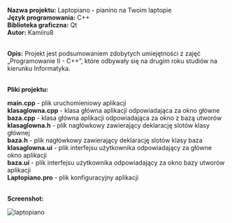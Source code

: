 <b>Nazwa projektu:</b> Laptopiano - pianino na Twoim laptopie <br/>
<b>Język programowania:</b> C++ <br/>
<b>Biblioteka graficzna:</b> Qt <br/>
<b>Autor:</b> Kamiiru8<br/><br/>

<b>Opis:</b> Projekt jest podsumowaniem zdobytych umiejętności z zajęć „Programowanie II - C++”, które odbywały się na drugim roku studiów na kierunku Informatyka.<br/><br/>

<b>Pliki projektu:</b><br/>

<b>main.cpp</b> - plik uruchomieniowy aplikacji<br/>
<b>klasaglowna.cpp</b> - klasa główna aplikacji odpowiadająca za okno główne<br/>
<b>baza.cpp</b> - klasa główna aplikacji odpowiadająca za okno z bazą utworów<br/>
<b>klasaglowna.h</b> - plik nagłówkowy zawierający deklarację slotów klasy głównej<br/>
<b>baza.h</b> - plik nagłówkowy zawierający deklarację slotów klasy baza<br/>
<b>klasaglowna.ui</b> - plik interfejsu użytkownika odpowiadający za główne okno aplikacji<br/>
<b>baza.ui</b> - plik interfejsu użytkownika odpowiadający za okno bazy utworów aplikacji<br/>
<b>Laptopiano.pro</b> - plik konfiguracyjny aplikacji<br/><br/>

<b>Screenshot:</b><br/>

![laptopiano](https://user-images.githubusercontent.com/29763402/27807505-96ebe1b6-6041-11e7-9548-e286f5bd043d.png)
